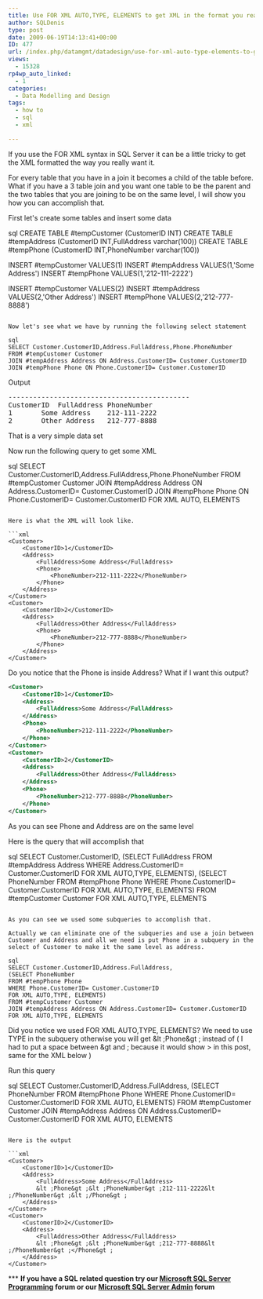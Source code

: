 ```yaml
---
title: Use FOR XML AUTO,TYPE, ELEMENTS to get XML in the format you really want with SQL Server FOR XML Syntax
author: SQLDenis
type: post
date: 2009-06-19T14:13:41+00:00
ID: 477
url: /index.php/datamgmt/datadesign/use-for-xml-auto-type-elements-to-get-xm/
views:
  - 15328
rp4wp_auto_linked:
  - 1
categories:
  - Data Modelling and Design
tags:
  - how to
  - sql
  - xml

---
```

If you use the FOR XML syntax in SQL Server it can be a little tricky to get the XML formatted the way you really want it.
  
For every table that you have in a join it becomes a child of the table before. What if you have a 3 table join and you want one table to be the parent and the two tables that you are joining to be on the same level, I will show you how you can accomplish that.
  
First let's create some tables and insert some data

sql
CREATE TABLE #tempCustomer (CustomerID INT)
CREATE TABLE #tempAddress (CustomerID INT,FullAddress varchar(100))
CREATE TABLE #tempPhone (CustomerID INT,PhoneNumber varchar(100))

INSERT #tempCustomer VALUES(1)
INSERT #tempAddress VALUES(1,'Some Address')
INSERT #tempPhone VALUES(1,'212-111-2222')

INSERT #tempCustomer VALUES(2)
INSERT #tempAddress VALUES(2,'Other Address')
INSERT #tempPhone VALUES(2,'212-777-8888')
```

Now let's see what we have by running the following select statement

sql
SELECT Customer.CustomerID,Address.FullAddress,Phone.PhoneNumber
FROM #tempCustomer Customer
JOIN #tempAddress Address ON Address.CustomerID= Customer.CustomerID
JOIN #tempPhone Phone ON Phone.CustomerID= Customer.CustomerID
```

Output

<pre>--------------------------------------------
CustomerID	FullAddress	PhoneNumber
1		Some Address	212-111-2222
2		Other Address	212-777-8888</pre>

That is a very simple data set

Now run the following query to get some XML

sql
SELECT Customer.CustomerID,Address.FullAddress,Phone.PhoneNumber
FROM #tempCustomer Customer
JOIN #tempAddress Address ON Address.CustomerID= Customer.CustomerID
JOIN #tempPhone Phone ON Phone.CustomerID= Customer.CustomerID
FOR XML AUTO, ELEMENTS
```

Here is what the XML will look like.

```xml
<Customer>
	<CustomerID>1</CustomerID>
	<Address>
		<FullAddress>Some Address</FullAddress>
		<Phone>
			<PhoneNumber>212-111-2222</PhoneNumber>
		</Phone>
	</Address>
</Customer>
<Customer>
	<CustomerID>2</CustomerID>
	<Address>
		<FullAddress>Other Address</FullAddress>
		<Phone>
			<PhoneNumber>212-777-8888</PhoneNumber>
		</Phone>
	</Address>
</Customer>
```

Do you notice that the Phone is inside Address? What if I want this output?

```xml
<Customer>
	<CustomerID>1</CustomerID>
	<Address>
		<FullAddress>Some Address</FullAddress>
	</Address>
	<Phone>
		<PhoneNumber>212-111-2222</PhoneNumber>
	</Phone>
</Customer>
<Customer>
	<CustomerID>2</CustomerID>
	<Address>
		<FullAddress>Other Address</FullAddress>
	</Address>
	<Phone>
		<PhoneNumber>212-777-8888</PhoneNumber>
	</Phone>
</Customer>
```

As you can see Phone and Address are on the same level

Here is the query that will accomplish that

sql
SELECT Customer.CustomerID,
(SELECT FullAddress
FROM #tempAddress Address
WHERE Address.CustomerID= Customer.CustomerID
FOR XML AUTO,TYPE, ELEMENTS),
(SELECT PhoneNumber
FROM #tempPhone Phone
WHERE Phone.CustomerID= Customer.CustomerID
FOR XML AUTO,TYPE, ELEMENTS)
FROM #tempCustomer Customer
FOR XML AUTO,TYPE, ELEMENTS
```

As you can see we used some subqueries to accomplish that.
  
Actually we can eliminate one of the subqueries and use a join between Customer and Address and all we need is put Phone in a subquery in the select of Customer to make it the same level as address.

sql
SELECT Customer.CustomerID,Address.FullAddress,
(SELECT PhoneNumber
FROM #tempPhone Phone
WHERE Phone.CustomerID= Customer.CustomerID
FOR XML AUTO,TYPE, ELEMENTS)
FROM #tempCustomer Customer
JOIN #tempAddress Address ON Address.CustomerID= Customer.CustomerID
FOR XML AUTO,TYPE, ELEMENTS
```

Did you notice we used FOR XML AUTO,TYPE, ELEMENTS? We need to use TYPE in the subquery otherwise you will get &lt ;Phone&gt ; instead of <Phone> ( I had to put a space between &gt and ; because it would show > in this post, same for the XML below )

Run this query

sql
SELECT Customer.CustomerID,Address.FullAddress,
(SELECT PhoneNumber
FROM #tempPhone Phone
WHERE Phone.CustomerID= Customer.CustomerID
FOR XML AUTO, ELEMENTS)
FROM #tempCustomer Customer
JOIN #tempAddress Address ON Address.CustomerID= Customer.CustomerID
FOR XML AUTO, ELEMENTS
```

Here is the output

```xml
<Customer>
	<CustomerID>1</CustomerID>
	<Address>
		<FullAddress>Some Address</FullAddress>
		&lt ;Phone&gt ;&lt ;PhoneNumber&gt ;212-111-2222&lt ;/PhoneNumber&gt ;&lt ;/Phone&gt ;
	</Address>
</Customer>
<Customer>
	<CustomerID>2</CustomerID>
	<Address>
		<FullAddress>Other Address</FullAddress>
		&lt ;Phone&gt ;&lt ;PhoneNumber&gt ;212-777-8888&lt ;/PhoneNumber&gt ;</Phone&gt ;
	</Address>
</Customer>
```



\*** **If you have a SQL related question try our [Microsoft SQL Server Programming][1] forum or our [Microsoft SQL Server Admin][2] forum**<ins></ins>

 [1]: http://forum.ltd.local/viewforum.php?f=17
 [2]: http://forum.ltd.local/viewforum.php?f=22
